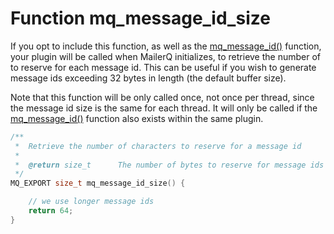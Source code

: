 # Function mq_message_id_size

If you opt to include this function, as well as the [mq_message_id()](copernica-docs:Mailerq/mq_message_id) function, your plugin will be called when MailerQ initializes, to retrieve the number of to reserve for each message id. This can be useful if you wish to generate message ids exceeding 32 bytes in length (the default buffer size).

Note that this function will be only called once, not once per thread, since the message id size is the same for each thread. It will only be called if the [mq_message_id()](copernica-docs:Mailerq/mq_message_id) function also exists within the same plugin.

```c
/**
 *  Retrieve the number of characters to reserve for a message id
 *
 *  @return size_t      The number of bytes to reserve for message ids
 */
MQ_EXPORT size_t mq_message_id_size() {

    // we use longer message ids
    return 64;
}

```
